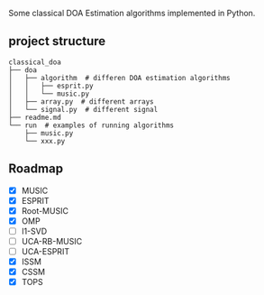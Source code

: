 Some classical DOA Estimation algorithms implemented in Python.

## project structure

```shell
classical_doa
├── doa
│   ├── algorithm  # differen DOA estimation algorithms
│   │   ├── esprit.py
│   │   └── music.py
│   ├── array.py  # different arrays
│   └── signal.py  # different signal
├── readme.md
└── run  # examples of running algorithms
    ├── music.py
    └── xxx.py
```

## Roadmap

- [x] MUSIC
- [x] ESPRIT
- [x] Root-MUSIC
- [x] OMP
- [ ] l1-SVD
- [ ] UCA-RB-MUSIC
- [ ] UCA-ESPRIT
- [x] ISSM
- [x] CSSM
- [x] TOPS
